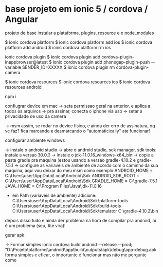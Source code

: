 # base projeto em ionic 5 / cordova / Angular
projeto de base 
instalar a plataforma, plugins, resource e o node_modules

$ ionic cordova platform 
$ ionic cordova platform add ios
$ ionic cordova platform add android
$ ionic cordova platform rm ios

 ionic cordova plugin 
$ ionic cordova plugin add cordova-plugin-inappbrowser@latest
$ ionic cordova plugin add phonegap-plugin-push --variable SENDER_ID=XXXXX
$ ionic cordova plugin rm cordova-plugin-camera

$ ionic cordova resources 
$ ionic cordova resources ios
$ ionic cordova resources android

npm i

confiugrar device em mac
 -> seta permissao geral na anterior, e aplica a todos os arquivos
 -> pra assinar, conecta o iphone via usb
 -> setar a privacidade de uso da camera

 -> msm assim, se rodar no device fisico, e ainda der erro de assinatura, oq vc faz? fica marcando e desmarcando o "automaticically" ate funcionar!

configurar ambiente windows

-> instale o android studio
-> abre o android studio, sdk manager, sdk tools: instale a versao 30.0.3
-> instale o jdk-11.0.16_windows-x64_bin
-> copie a pasta gradle pra maquina (estou usando a versao gradle-4.10.2 e gradle-7.5.1
-> configure as variaveis de ambiente de acordo com o caminho da sua maquina, aqui vou deixar do meu msm como exemplo
ANDROID_HOME = C:\Users\user\AppData\Local\Android\Sdk
ANDROID_SDK_ROOT = C:\Users\user\AppData\Local\Android\Sdk
GRADLE_HOME = C:\gradle-7.5.1
JAVA_HOME = C:\Program Files\Java\jdk-11.0.16

- em Path (variaveis de ambiente) adicione:
C:\Users\user\AppData\Local\Android\Sdk\platform-tools
C:\Users\user\AppData\Local\Android\Sdk\build-tools
C:\Users\user\AppData\Local\Android\Sdk\emulator
C:\gradle-4.10.2\bin

depois disso tudo e ainda der problema na hora de compilar pra android, ai é um problema (seu, #te vira)!

gerar apk 

-> Formar simples 
ionic cordova build android --release --prod;
"D:\Projeto\platforms\android\app\build\outputs\apk\debug\app-debug.apk
forma simples e eficar, o importante é funcionar mas não me pergunte como 

